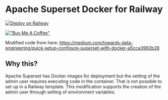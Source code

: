 # Apache Superset Docker for Railway

[![Deploy on Railway](https://railway.app/button.svg)](https://railway.app/template/S7TBaH?referralCode=HxrUPo)

[!["Buy Me A Coffee"](https://www.buymeacoffee.com/assets/img/custom_images/orange_img.png)](https://buymeacoffee.com/ju.li)

Modified code from here: https://medium.com/towards-data-engineering/quick-setup-configure-superset-with-docker-a5cca3992b28

## Why this?

Apache Superset has Docker images for deployment but the setting of the admin user requires executing code in the container. That is not possible to set up in a Railway template. This modification supports the creation of the admin user through setting of environment variables.


